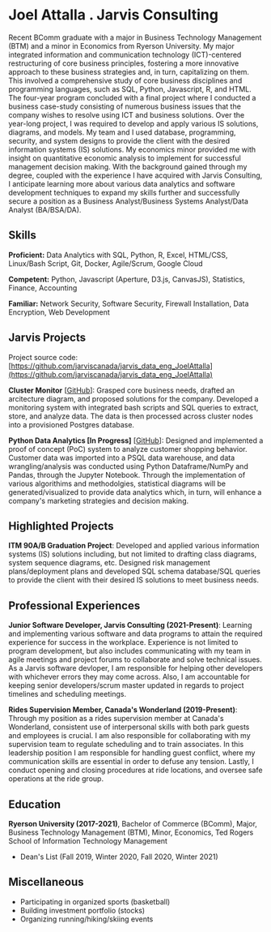 # Joel Attalla . Jarvis Consulting

Recent BComm graduate with a major in Business Technology Management (BTM) and a minor in Economics from Ryerson University. My major integrated information and communication technology (ICT)-centered restructuring of core business principles, fostering a more innovative approach to these business strategies and, in turn, capitalizing on them. This involved a comprehensive study of core business disciplines and programming languages, such as SQL, Python, Javascript, R, and HTML. The four-year program concluded with a final project where I conducted a business case-study consisting of numerous business issues that the company wishes to resolve using ICT and business solutions. Over the year-long project, I was required to develop and apply various IS solutions, diagrams, and models. My team and I used database, programming, security, and system designs to provide the client with the desired information systems (IS) solutions. My economics minor provided me with insight on quantitative economic analysis to implement for successful management decision making. With the background gained through my degree, coupled with the experience I have acquired with Jarvis Consulting, I anticipate learning more about various data analytics and software development techniques to expand my skills further and successfully secure a position as a Business Analyst/Business Systems Analyst/Data Analyst (BA/BSA/DA).

## Skills

**Proficient:** Data Analytics with SQL, Python, R, Excel, HTML/CSS, Linux/Bash Script, Git, Docker, Agile/Scrum, Google Cloud

**Competent:** Python, Javascript (Aperture, D3.js, CanvasJS), Statistics, Finance, Accounting

**Familiar:** Network Security, Software Security, Firewall Installation, Data Encryption, Web Development

## Jarvis Projects

Project source code: [https://github.com/jarviscanada/jarvis_data_eng_JoelAttalla](https://github.com/jarviscanada/jarvis_data_eng_JoelAttalla)


**Cluster Monitor** [[GitHub](https://github.com/jarviscanada/jarvis_data_eng_JoelAttalla/tree/master/linux_sql)]: Grasped core business needs, drafted an arcitecture diagram,  and proposed solutions for the company. Developed a monitoring system with integrated bash scripts and SQL queries to extract, store, and analyze data. The data is then processed across cluster nodes into a provisioned Postgres database.

**Python Data Analytics [In Progress]** [[GitHub](https://github.com/jarviscanada/jarvis_data_eng_JoelAttalla/tree/master )]: Designed and implemented a proof of concept (PoC) system to analyze customer shopping behavior. Customer data was imported into a PSQL data warehouse, and data wrangling/analysis was conducted using Python Dataframe/NumPy and Pandas, through the Jupyter Notebook. Through the implementation of various algorithims and methodolgies, statistical diagrams will be generated/visualized to provide data analytics which, in turn, will enhance a company's marketing strategies and decision making.


## Highlighted Projects
**ITM 90A/B Graduation Project**: Developed and applied various information systems (IS) solutions including, but not limited to drafting class diagrams, system sequence diagrams, etc. Designed risk management plans/deployment plans and developed SQL schema database/SQL queries to provide the client with their desired IS solutions to meet business needs.


## Professional Experiences

**Junior Software Developer, Jarvis Consulting (2021-Present)**: Learning and implementing various software and data programs to attain the required experience for success in the workplace. Experience is not limited to program development, but also includes communicating with my team in agile meetings and project forums to collaborate and solve technical issues. As a Jarvis software devloper, I am responsible for helping other developers with whichever errors they may come across. Also, I am accountable for keeping senior developers/scrum master updated in regards to project timelines and scheduling meetings.

**Rides Supervision Member, Canada's Wonderland (2019-Present)**: Through my position as a rides supervision member at Canada's Wonderland, consistent use of interpersonal skills with both park guests and employees is crucial. I am also responsible for collaborating with my supervision team to regulate scheduling and to train associates. In this leadership position I am responsible for handling guest conflict, where my communication skills are essential in order to defuse any tension. Lastly, I conduct opening and closing procedures at ride locations, and oversee safe operations at the ride group.


## Education
**Ryerson University (2017-2021)**, Bachelor of Commerce (BComm), Major, Business Technology Management (BTM), Minor, Economics, Ted Rogers School of Information Technology Management
- Dean's List (Fall 2019, Winter 2020, Fall 2020, Winter 2021)


## Miscellaneous
- Participating in organized sports (basketball)
- Building investment portfolio (stocks)
- Organizing running/hiking/skiing events